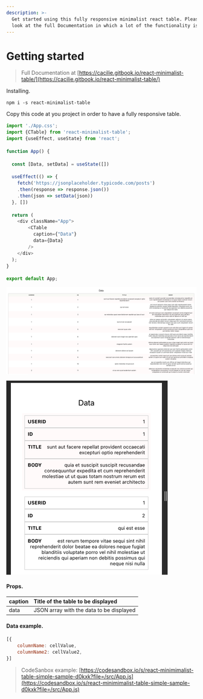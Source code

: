 ```yaml
---
description: >-
  Get started using this fully responsive minimalist react table. Please take a
  look at the full Documentation in which a lot of the functionality is showed.
---
```


# Getting started

> Full Documentation at [https://cacilie.gitbook.io/react-minimalist-table/](https://cacilie.gitbook.io/react-minimalist-table/)

Installing.

```text
npm i -s react-minimalist-table
```

Copy this code at you project in order to have a fully responsive table.

```javascript
import './App.css';
import {CTable} from 'react-minimalist-table';
import {useEffect, useState} from 'react';

function App() {

  const [Data, setData] = useState([])
   
  useEffect(() => {
    fetch('https://jsonplaceholder.typicode.com/posts')
    .then(response => response.json())
    .then(json => setData(json))
  }, [])

  return (
    <div className="App">
        <CTable 
          caption={"Data"}
          data={Data}
        />
    </div>
  );
}

export default App;

```

![](.gitbook/assets/image.png)

![](.gitbook/assets/image%20%281%29.png)

#### Props.

| caption | Title of the table to be displayed |
| :--- | :--- |
| data | JSON array with the data to be displayed |

#### Data example.

```javascript
[{
    columnName: cellValue,
    columnName2: cellValue2,
}]
```

> CodeSanbox example: [https://codesandbox.io/s/react-minimimalist-table-simple-sample-d0kxk?file=/src/App.js](https://codesandbox.io/s/react-minimimalist-table-simple-sample-d0kxk?file=/src/App.js)



